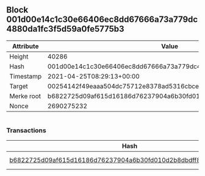 ## Block 001d00e14c1c30e66406ec8dd67666a73a779dc4880da1fc3f5d59a0fe5775b3

Attribute | Value
--- | ---
Height | 40286
Hash | 001d00e14c1c30e66406ec8dd67666a73a779dc4880da1fc3f5d59a0fe5775b3
Timestamp | 2021-04-25T08:29:13+00:00
Target | 00254142f49eaaa504dc75712e8378ad5316cbcead634704b3734b6271167cc4
Merke root | b6822725d09af615d16186d76237904a6b30fd010d2b8dbdff830e7bd32ec8e8
Nonce | 2690275232

```

```

### Transactions

Hash | Amount
--- | ---
[b6822725d09af615d16186d76237904a6b30fd010d2b8dbdff830e7bd32ec8e8](b6822725d09af615d16186d76237904a6b30fd010d2b8dbdff830e7bd32ec8e8.md) | 10.00000000 SKEPTI 
